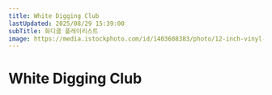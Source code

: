 ```yaml
---
title: White Digging Club
lastUpdated: 2025/08/29 15:39:00
subTitle: 화디클 플레이리스트
image: https://media.istockphoto.com/id/1403608383/photo/12-inch-vinyl-lp-record-isolated-on-white-background-3d-rendering.jpg?s=612x612&w=0&k=20&c=epDySRjPlX1a_IlIsUhNVHmURjfDkcsguc3SMQXMvFE=
---
```


# White Digging Club

<Playlist/>